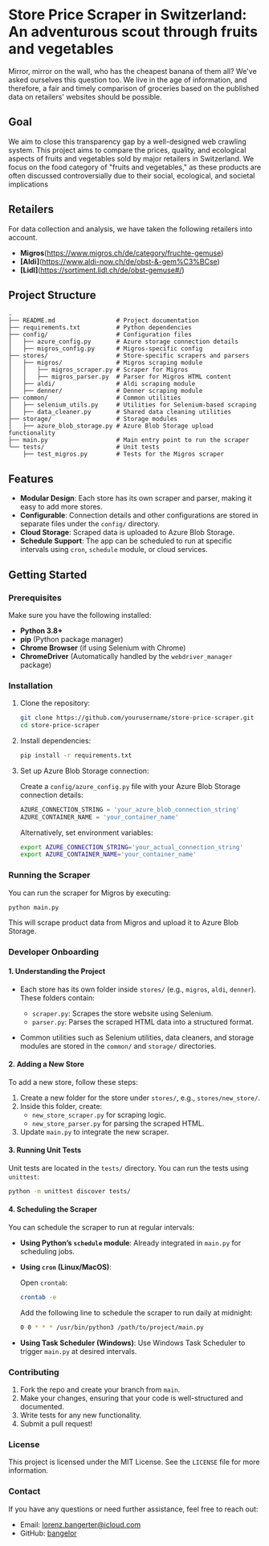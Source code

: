 
# Store Price Scraper in Switzerland: An adventurous scout through fruits and vegetables

Mirror, mirror on the wall, who has the cheapest banana of them all? We've asked ourselves this question too. We live in the age of information, and therefore, a fair and timely comparison of groceries based on the published data on retailers' websites should be possible. 

## Goal
We aim to close this transparency gap by a well-designed web crawling system. This project aims to compare the prices, quality, and ecological aspects of fruits and vegetables sold by major retailers in Switzerland. We focus on the food category of "fruits and vegetables," as these products are often discussed controversially due to their social, ecological, and societal implications

## Retailers
For data collection and analysis, we have taken the following retailers into account.

- **Migros**(https://www.migros.ch/de/category/fruchte-gemuse)
- **[Aldi]**(https://www.aldi-now.ch/de/obst-&-gem%C3%BCse)
- **[Lidl]**(https://sortiment.lidl.ch/de/obst-gemuse#/)

## Project Structure

```
.
├── README.md                 # Project documentation
├── requirements.txt          # Python dependencies
├── config/                   # Configuration files
│   ├── azure_config.py       # Azure storage connection details
│   ├── migros_config.py      # Migros-specific config
├── stores/                   # Store-specific scrapers and parsers
│   ├── migros/               # Migros scraping module
│   │   ├── migros_scraper.py # Scraper for Migros
│   │   ├── migros_parser.py  # Parser for Migros HTML content
│   ├── aldi/                 # Aldi scraping module
│   ├── denner/               # Denner scraping module
├── common/                   # Common utilities
│   ├── selenium_utils.py     # Utilities for Selenium-based scraping
│   ├── data_cleaner.py       # Shared data cleaning utilities
├── storage/                  # Storage modules
│   ├── azure_blob_storage.py # Azure Blob Storage upload functionality
├── main.py                   # Main entry point to run the scraper
└── tests/                    # Unit tests
    ├── test_migros.py        # Tests for the Migros scraper
```

## Features

- **Modular Design**: Each store has its own scraper and parser, making it easy to add more stores.
- **Configurable**: Connection details and other configurations are stored in separate files under the `config/` directory.
- **Cloud Storage**: Scraped data is uploaded to Azure Blob Storage.
- **Schedule Support**: The app can be scheduled to run at specific intervals using `cron`, `schedule` module, or cloud services.

## Getting Started

### Prerequisites

Make sure you have the following installed:

- **Python 3.8+**
- **pip** (Python package manager)
- **Chrome Browser** (if using Selenium with Chrome)
- **ChromeDriver** (Automatically handled by the `webdriver_manager` package)

### Installation

1. Clone the repository:

   ```bash
   git clone https://github.com/yourusername/store-price-scraper.git
   cd store-price-scraper
   ```

2. Install dependencies:

   ```bash
   pip install -r requirements.txt
   ```

3. Set up Azure Blob Storage connection:

   Create a `config/azure_config.py` file with your Azure Blob Storage connection details:

   ```python
   AZURE_CONNECTION_STRING = 'your_azure_blob_connection_string'
   AZURE_CONTAINER_NAME = 'your_container_name'
   ```

   Alternatively, set environment variables:

   ```bash
   export AZURE_CONNECTION_STRING='your_actual_connection_string'
   export AZURE_CONTAINER_NAME='your_container_name'
   ```

### Running the Scraper

You can run the scraper for Migros by executing:

```bash
python main.py
```

This will scrape product data from Migros and upload it to Azure Blob Storage.

### Developer Onboarding

#### 1. **Understanding the Project**

- Each store has its own folder inside `stores/` (e.g., `migros`, `aldi`, `denner`). These folders contain:
  - `scraper.py`: Scrapes the store website using Selenium.
  - `parser.py`: Parses the scraped HTML data into a structured format.
  
- Common utilities such as Selenium utilities, data cleaners, and storage modules are stored in the `common/` and `storage/` directories.

#### 2. **Adding a New Store**

To add a new store, follow these steps:
1. Create a new folder for the store under `stores/`, e.g., `stores/new_store/`.
2. Inside this folder, create:
   - `new_store_scraper.py` for scraping logic.
   - `new_store_parser.py` for parsing the scraped HTML.
3. Update `main.py` to integrate the new scraper.

#### 3. **Running Unit Tests**

Unit tests are located in the `tests/` directory. You can run the tests using `unittest`:

```bash
python -m unittest discover tests/
```

#### 4. **Scheduling the Scraper**

You can schedule the scraper to run at regular intervals:

- **Using Python’s `schedule` module**: Already integrated in `main.py` for scheduling jobs.
- **Using `cron` (Linux/MacOS)**:
  
  Open `crontab`:

  ```bash
  crontab -e
  ```

  Add the following line to schedule the scraper to run daily at midnight:

  ```bash
  0 0 * * * /usr/bin/python3 /path/to/project/main.py
  ```

- **Using Task Scheduler (Windows)**: Use Windows Task Scheduler to trigger `main.py` at desired intervals.

### Contributing

1. Fork the repo and create your branch from `main`.
2. Make your changes, ensuring that your code is well-structured and documented.
3. Write tests for any new functionality.
4. Submit a pull request!

### License

This project is licensed under the MIT License. See the `LICENSE` file for more information.

### Contact

If you have any questions or need further assistance, feel free to reach out:

- Email: lorenz.bangerter@icloud.com
- GitHub: [bangelor](https://github.com/bangelor)
